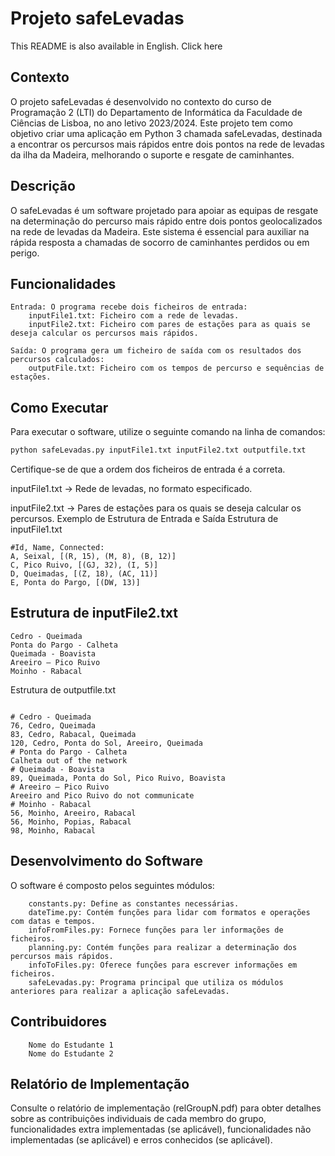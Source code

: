 # Projeto safeLevadas

This README is also available in English. Click here

## Contexto

O projeto safeLevadas é desenvolvido no contexto do curso de Programação 2 (LTI) do Departamento de Informática da Faculdade de Ciências de Lisboa, no ano letivo 2023/2024. Este projeto tem como objetivo criar uma aplicação em Python 3 chamada safeLevadas, destinada a encontrar os percursos mais rápidos entre dois pontos na rede de levadas da ilha da Madeira, melhorando o suporte e resgate de caminhantes.

## Descrição

O safeLevadas é um software projetado para apoiar as equipas de resgate na determinação do percurso mais rápido entre dois pontos geolocalizados na rede de levadas da Madeira. Este sistema é essencial para auxiliar na rápida resposta a chamadas de socorro de caminhantes perdidos ou em perigo.
## Funcionalidades

    Entrada: O programa recebe dois ficheiros de entrada:
        inputFile1.txt: Ficheiro com a rede de levadas.
        inputFile2.txt: Ficheiro com pares de estações para as quais se deseja calcular os percursos mais rápidos.

    Saída: O programa gera um ficheiro de saída com os resultados dos percursos calculados:
        outputFile.txt: Ficheiro com os tempos de percurso e sequências de estações.

## Como Executar

Para executar o software, utilize o seguinte comando na linha de comandos:

```bash
python safeLevadas.py inputFile1.txt inputFile2.txt outputfile.txt
```
Certifique-se de que a ordem dos ficheiros de entrada é a correta.

inputFile1.txt -> Rede de levadas, no formato especificado.

inputFile2.txt -> Pares de estações para os quais se deseja calcular os percursos.
Exemplo de Estrutura de Entrada e Saída
Estrutura de inputFile1.txt
```less
#Id, Name, Connected:
A, Seixal, [(R, 15), (M, 8), (B, 12)]
C, Pico Ruivo, [(GJ, 32), (I, 5)]
D, Queimadas, [(Z, 18), (AC, 11)]
E, Ponta do Pargo, [(DW, 13)]
```

## Estrutura de inputFile2.txt

```less
Cedro - Queimada
Ponta do Pargo - Calheta
Queimada - Boavista
Areeiro – Pico Ruivo
Moinho - Rabacal
```

Estrutura de outputfile.txt

```less

# Cedro - Queimada
76, Cedro, Queimada
83, Cedro, Rabacal, Queimada
120, Cedro, Ponta do Sol, Areeiro, Queimada
# Ponta do Pargo - Calheta
Calheta out of the network
# Queimada - Boavista
89, Queimada, Ponta do Sol, Pico Ruivo, Boavista
# Areeiro – Pico Ruivo
Areeiro and Pico Ruivo do not communicate
# Moinho - Rabacal
56, Moinho, Areeiro, Rabacal
56, Moinho, Popias, Rabacal
98, Moinho, Rabacal
```

## Desenvolvimento do Software

O software é composto pelos seguintes módulos:
```less
    constants.py: Define as constantes necessárias.
    dateTime.py: Contém funções para lidar com formatos e operações com datas e tempos.
    infoFromFiles.py: Fornece funções para ler informações de ficheiros.
    planning.py: Contém funções para realizar a determinação dos percursos mais rápidos.
    infoToFiles.py: Oferece funções para escrever informações em ficheiros.
    safeLevadas.py: Programa principal que utiliza os módulos anteriores para realizar a aplicação safeLevadas.
```
## Contribuidores
```less
    Nome do Estudante 1
    Nome do Estudante 2
```
## Relatório de Implementação

Consulte o relatório de implementação (relGroupN.pdf) para obter detalhes sobre as contribuições individuais de cada membro do grupo, funcionalidades extra implementadas (se aplicável), funcionalidades não implementadas (se aplicável) e erros conhecidos (se aplicável).


